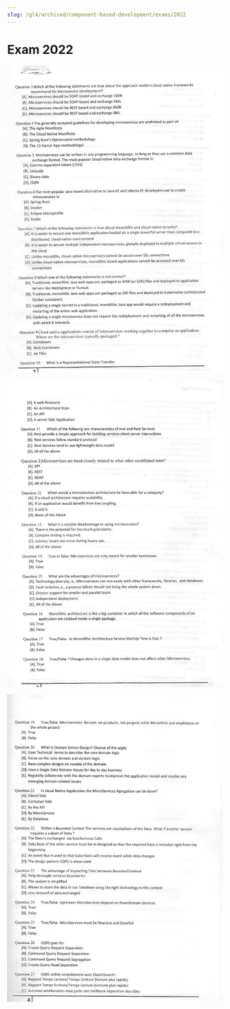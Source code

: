 ```yaml
---
slug: /gl4/archived/component-based-development/exams/2022
---
```


# Exam 2022

![1](assets/2022-1.jpg)

![2](assets/2022-2.jpg)

![3](assets/2022-3.jpg)
